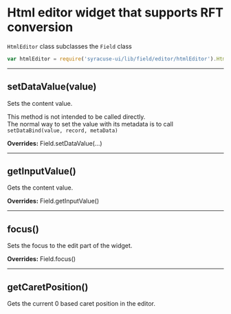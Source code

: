 # Html editor widget that supports RFT conversion
`HtmlEditor` class subclasses the `Field` class
```javascript
var htmlEditor = require('syracuse-ui/lib/field/editor/htmlEditor').HtmlEditor
```
-------------
## setDataValue(value)

Sets the content value.
  
This method is not intended to be called directly.  
The normal way to set the value with its metadata is to call `setDataBind(value, record, metaData)`

**Overrides:** Field.setDataValue(...)

-------------
## getInputValue()

Gets the content value.

**Overrides:** Field.getInputValue()

-------------
## focus()

Sets the focus to the edit part of the widget.

**Overrides:** Field.focus()

-------------
## getCaretPosition()

Gets the current 0 based caret position in the editor.

